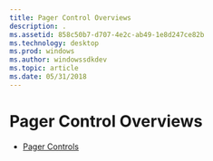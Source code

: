 ```yaml
---
title: Pager Control Overviews
description: .
ms.assetid: 858c50b7-d707-4e2c-ab49-1e8d247ce82b
ms.technology: desktop
ms.prod: windows
ms.author: windowssdkdev
ms.topic: article
ms.date: 05/31/2018
---
```


# Pager Control Overviews

-   [Pager Controls](pager-controls.md)

 

 




